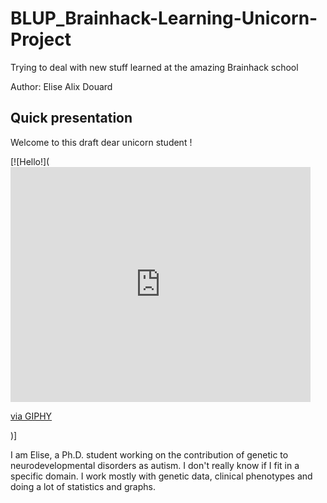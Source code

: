 # BLUP_Brainhack-Learning-Unicorn-Project
Trying to deal with new stuff learned at the amazing Brainhack school

Author: Elise Alix Douard

## Quick presentation

Welcome to this draft dear unicorn student ! 

[![Hello!](<iframe src="https://giphy.com/embed/CzQ9Kl1UIt8hG" width="480" height="376" frameBorder="0" class="giphy-embed" allowFullScreen></iframe><p><a href="https://giphy.com/gifs/unicorn-the-big-bang-theory-fantasy-CzQ9Kl1UIt8hG">via GIPHY</a></p>)]

I am Elise, a Ph.D. student working on the contribution of genetic to neurodevelopmental disorders as autism. I don't really know if I fit in a specific domain. I work mostly with genetic data, clinical phenotypes and doing a lot of statistics and graphs. 

